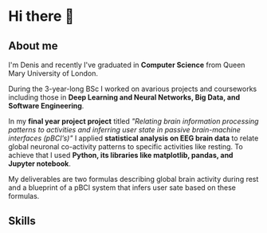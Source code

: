 ### <h1>Hi there 👋</h1>

<!--
**dnsgrig/dnsgrig** is a ✨ _special_ ✨ repository because its `README.md` (this file) appears on your GitHub profile.

Here are some ideas to get you started:

- 🔭 I’m currently working on ...
- 🌱 I’m currently learning ...
- 👯 I’m looking to collaborate on ...
- 🤔 I’m looking for help with ...
- 💬 Ask me about ...
- 📫 How to reach me: ...
- 😄 Pronouns: ...
- ⚡ Fun fact: ...
-->

<h2>About me</h2>
I'm Denis and recently I've graduated in <b>Computer Science</b> from Queen Mary University of London. 

During the 3-year-long BSc I worked on avarious projects and courseworks including those in <b>Deep Learning and Neural Networks, Big Data, and Software Engineering</b>.

In my <b>final year project project</b> titled <i>"Relating brain information processing patterns to activities and inferring user state
in passive brain-machine interfaces (pBCI’s)"</i> I applied <b>statistical analysis on EEG brain data</b> to relate global neuronal co-activity patterns to specific activities like resting. 
To achieve that I used <b>Python, its libraries like matplotlib, pandas, and Jupyter notebook</b>.

My deliverables are two formulas describing global brain activity during rest and a 
blueprint of a pBCI system that infers user sate based on these formulas.


<h2>Skills</h2>
